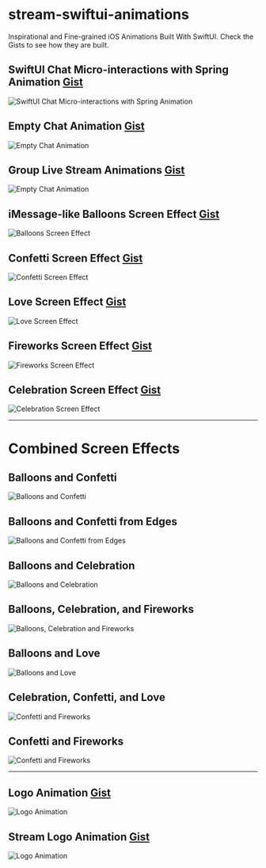 # stream-swiftui-animations
Inspirational and Fine-grained iOS Animations Built With SwiftUI. Check the Gists to see how they are built. 

## SwiftUI Chat Micro-interactions with Spring Animation <a href="s">Gist</a>
![SwiftUI Chat Micro-interactions with Spring Animation ](https://github.com/amosgyamfi/swiftui-animation-library/blob/master/M/MessengerReactionsGestures.gif)

## Empty Chat Animation <a href="#">Gist</a>
![Empty Chat Animation](https://github.com/GetStream/stream-swiftui-animations/blob/main/ChatMessaging/ChannelListEmptyAnimations.gif)

## Group Live Stream Animations <a href="#">Gist</a>
![Empty Chat Animation](https://github.com/GetStream/stream-swiftui-animations/blob/main/LiveStream/group_live_stream.gif)

## iMessage-like Balloons Screen Effect <a href="https://gist.github.com/amosgyamfi/1a5e0dac1afa89c85b411bf0607ec845#file-baloonsscreeneffect-swift">Gist</a>
![Balloons Screen Effect](https://github.com/GetStream/stream-swiftui-animations/blob/main/iMessage-like/baloonsScreenEffect.gif)

## Confetti Screen Effect <a href="https://gist.github.com/amosgyamfi/8d61802f6bb412c59277870315dd49df#file-confettiscreeneffect-swift">Gist</a>
![Confetti Screen Effect](https://github.com/GetStream/stream-swiftui-animations/blob/main/iMessage-like/confettiScreenEffect.gif)

## Love Screen Effect <a href="https://gist.github.com/amosgyamfi/2737946f1093fb18125c376b5a14821a#file-lovescreeneffect-swift">Gist</a>
![Love Screen Effect](https://github.com/GetStream/stream-swiftui-animations/blob/main/iMessage-like/loveScreenEffect.gif)

## Fireworks Screen Effect <a href="https://gist.github.com/amosgyamfi/5c640ccdb90ec8b67137e72e2cad1ae6#file-fireworksscreeneffect-swift">Gist</a>
![Fireworks Screen Effect](https://github.com/GetStream/stream-swiftui-animations/blob/main/iMessage-like/fireworksScreenEffect.gif)

## Celebration Screen Effect <a href="https://gist.github.com/amosgyamfi/7993538439669fbdf666c4ea466479bb#file-celebration-swift">Gist</a>
![Celebration Screen Effect](https://github.com/GetStream/stream-swiftui-animations/blob/main/iMessage-like/celebration.gif)

<hr/>
<h1>Combined Screen Effects</h1>

## Balloons and Confetti <a href=""></a>
![Balloons and Confetti](https://github.com/GetStream/stream-swiftui-animations/blob/main/iMessage-like/baloonsAndConfetti.gif)

## Balloons and Confetti from Edges<a href=""></a>
![Balloons and Confetti from Edges](https://github.com/GetStream/stream-swiftui-animations/blob/main/iMessage-like/baloonsEdgesConfetti.gif)

## Balloons and Celebration <a href=""></a>
![Balloons and Celebration](https://github.com/GetStream/stream-swiftui-animations/blob/main/iMessage-like/balloonsAndCelebration.gif)

## Balloons, Celebration, and Fireworks <a href=""></a>
![Balloons, Celebration and Fireworks](https://github.com/GetStream/stream-swiftui-animations/blob/main/iMessage-like/balloonCelebrationFireworks.gif)

## Balloons and Love <a href=""></a>
![Balloons and Love](https://github.com/GetStream/stream-swiftui-animations/blob/main/iMessage-like/baloonsAndLove.gif)

## Celebration, Confetti, and Love <a href=""></a>
![Confetti and Fireworks](https://github.com/GetStream/stream-swiftui-animations/blob/main/iMessage-like/confettiFireworks.gif)

## Confetti and Fireworks <a href=""></a>
![Confetti and Fireworks](https://github.com/GetStream/stream-swiftui-animations/blob/main/iMessage-like/celebrationConfettiLove.gif)

<hr/>

## Logo Animation <a href="https://gist.github.com/amosgyamfi/e0d6493bc9bb5a608f2d68773e517ea0#file-launchscreenanimation-swift">Gist</a>
![Logo Animation](https://github.com/GetStream/stream-swiftui-animations/blob/main/LaunchScreen/launchScren.gif)

## Stream Logo Animation <a href="https://gist.github.com/amosgyamfi/4a9616a2209d7c50032ca54b357a32c6#file-streamlogoanimation2">Gist</a>
![Logo Animation](https://github.com/GetStream/stream-swiftui-animations/blob/main/LaunchScreen/stream_loader.gif)




